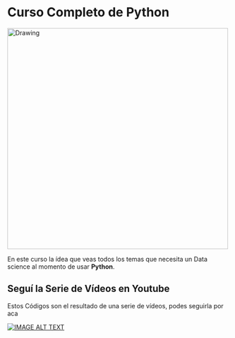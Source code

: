 # Curso Completo de Python

<img src="https://programacion.net/files/article/20170717020730_python-logo.png" alt="Drawing" style="width: 500px;"/>

En este curso la ídea que veas todos los temas que necesita un Data science al momento de usar __Python__.

## Seguí la Serie de Vídeos en Youtube

Estos Códigos son el resultado de una serie de vídeos, podes seguirla por aca 

[![IMAGE ALT TEXT](http://img.youtube.com/vi/YOUTUBE_VIDEO_ID_HERE/0.jpg)](https://www.youtube.com/watch?v=6jVtazQ1d8Q&list=RD6jVtazQ1d8Q&start_radio=1 "Video Title")
